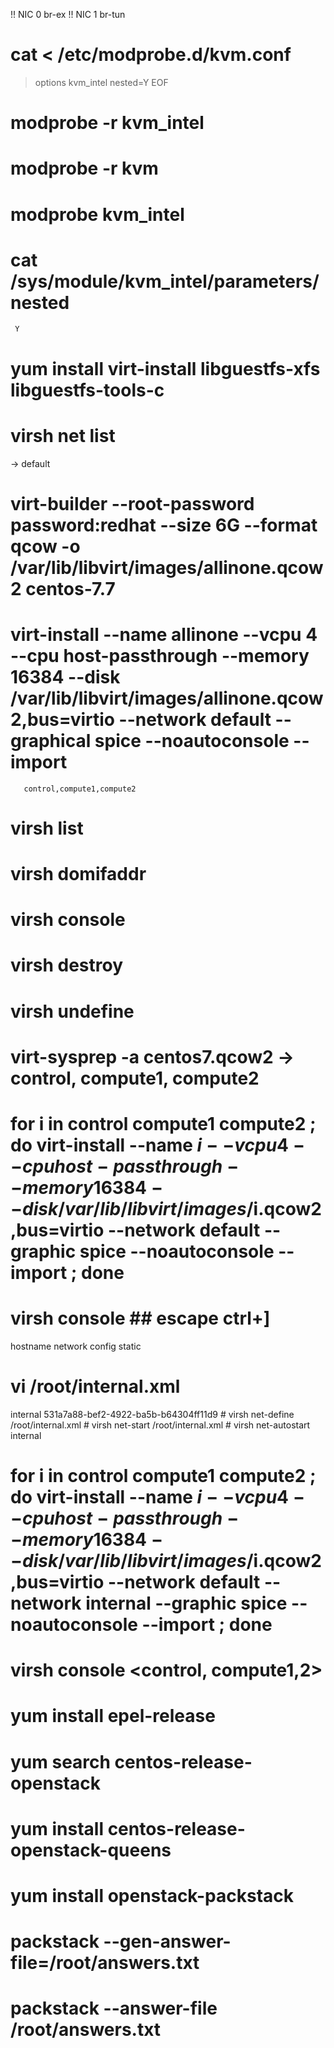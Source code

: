   !! NIC 0 br-ex
  !! NIC 1 br-tun

   # cat <<EOF> /etc/modprobe.d/kvm.conf
   > options kvm_intel nested=Y
   EOF
   # modprobe -r kvm_intel
   # modprobe -r kvm
   # modprobe kvm_intel
   # cat /sys/module/kvm_intel/parameters/nested 
     Y
   # yum install virt-install libguestfs-xfs libguestfs-tools-c
   # virsh net list 
   -> default
   # virt-builder --root-password password:redhat --size 6G --format qcow -o /var/lib/libvirt/images/allinone.qcow2 centos-7.7
    
   # virt-install --name allinone --vcpu 4 --cpu host-passthrough --memory 16384 --disk /var/lib/libvirt/images/allinone.qcow2,bus=virtio --network default --graphical spice --noautoconsole --import
       control,compute1,compute2 
   # virsh list 
   # virsh domifaddr <ID>
   # virsh console <ID>

   # virsh destroy <ID>
   # virsh undefine <NAME>
   # virt-sysprep -a centos7.qcow2 -> control, compute1, compute2
   
   # for i in control compute1 compute2 ; do virt-install --name $i --vcpu 4 --cpu host-passthrough --memory 16384 --disk /var/lib/libvirt/images/$i.qcow2,bus=virtio --network default --graphic spice --noautoconsole --import ; done
   
   # virsh console ## escape ctrl+]
   hostname
   network config static 
   # vi /root/internal.xml
<network>
  <name>internal</name>
  <uuid>531a7a88-bef2-4922-ba5b-b64304ff11d9</uuid>
  <bridge name='virbr2' stp='on' delay='0'/>
  <mac address='52:54:00:e2:8c:30'/>
  <domain name='internal'/>
  <ip address='192.168.10.1' netmask='255.255.255.0'>
  </ip>
</network>
   # virsh net-define /root/internal.xml
   # virsh net-start /root/internal.xml
   # virsh net-autostart internal 
   
   
   # for i in control compute1 compute2 ; do virt-install --name $i --vcpu 4 --cpu host-passthrough --memory 16384 --disk /var/lib/libvirt/images/$i.qcow2,bus=virtio --network default --network internal  --graphic spice --noautoconsole --import ; done
   
   # virsh console <control, compute1,2>
   # yum install epel-release
   # yum search centos-release-openstack
   # yum install centos-release-openstack-queens
   # yum install openstack-packstack 
   # packstack --gen-answer-file=/root/answers.txt
   
   # packstack --answer-file /root/answers.txt
   
   
   
   
   
   
   
   
   
   
   
   
   
   
   

